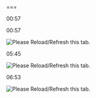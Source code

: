   

===

﻿00:57﻿

﻿00:57﻿

![Please Reload/Refresh this tab.](https://storage.googleapis.com/askify-screenshot/OSjrUF0MkseKhHUgi4Do1evgFDg2/extension_screenshots/screenshot_default_275f7812-1cae-4349-9369-ed9c4954b84b.jpeg)

  

  

  

﻿05:45﻿

![Please Reload/Refresh this tab.](https://storage.googleapis.com/askify-screenshot/OSjrUF0MkseKhHUgi4Do1evgFDg2/extension_screenshots/screenshot_default_4c2bf650-ea61-49ca-961d-4ed5a97d97aa.jpeg)

  

  

﻿06:53﻿

![Please Reload/Refresh this tab.](https://storage.googleapis.com/askify-screenshot/OSjrUF0MkseKhHUgi4Do1evgFDg2/extension_screenshots/screenshot_default_a1ebc509-ea01-45f6-8d69-6e5544d5ce96.jpeg)
